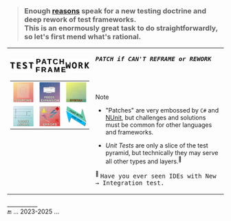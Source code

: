 > ### Enough [reasons](https://github.com/Kyriosity/read-write/tree/main/README%2B/software/tests/README%2B/theory) speak for a new testing doctrine and deep rework of test frameworks.<br />This is an enormously great task to do straightforwardly, so let's first mend what's rational.

<table><tr valign="top"><td>
<h3 align="center"><picture><img alt="&nbsp; TEST PATCH/FRAME WORK" src="../_rsc/img/labels/TestPatchFrameWork_h50px.jpg" /></picture></h1>

<table align="center"><tr align="center" valign="bottom">
<td><!--                                                                                                     S O U R C I N G    --!>
  <a href="README+/prog_tests-sources.md"><img alt="&nbsp; SOURCING" src="../_rsc/img/_nav/tiles/test/sourcing_art.jpg" /></a><br />
</td>
<td><!--                                                                                                     F E E D   C U T S    --!>
  <a href="README+/prog_tests-cut_feeds.md"><img alt="&nbsp; FEEDS" src="../_rsc/img/_nav/tiles/test/feeds-ext_art.jpg" /></a>
</td>
<td><!--                                                                                                      S Y N T A X    --!>
  <a href="README+/prog_tests-syntax.md"><img alt="&nbsp; SYNTAX" src="../_rsc/img/_nav/tiles/test/syntax_art.jpg" /></a>
</td>
</tr><tr></tr><tr align="center">
<td><!--                                                                                                 L O O S E   A S S E R T    --!>
  <a href="README+/tests-loose_assert.md"><img alt="&nbsp; LOOSE ASERT" src="../_rsc/img/_nav/tiles/test/assert_art.jpg" /></a>
</td>
<td><!--                                                                                                     E R R O R S    --!>
    <a href="README+/prog_tests-errors.md"><img alt="&nbsp; ERRORS" src="../_rsc/img/_nav/tiles/test/errors_art.jpg" /></a>
</td>
<td><!--                                                                                                 R E A D / W R I T E    --!>
  <a href="https://github.com/Kyriosity/read-write/blob/main/README+/software/tests/asQA/"><img alt="&nbsp;READ/WRITE&thinsp;&larr;&thinsp;USE/DEV" width="200px" src="../_rsc/img/_nav/tiles/read-write_use-dev_200px.png" /></a>
</td></tr></table></td><td>

<samp><i><b>PATCH if CAN'T REFRAME or REWORK</b></i></samp>

## &nbsp;

> [!NOTE]
> * "Patches" are very embossed by `C#` and [NUnit](https://nunit.org/), but challenges and solutions must be common for other languages and frameworks.
> 
> * _Unit Tests_ are only a slice of the test pyramid, but technically they may serve all other types and layers.<sup>🙋</sup>

<sup>🙋</sup> <samp>Have you ever seen IDEs with <kbd>New &rarr; Integration test</kbd>.</samp>

</td></tr></table>

\___________\
🔚 ... 2023-2025 ...
